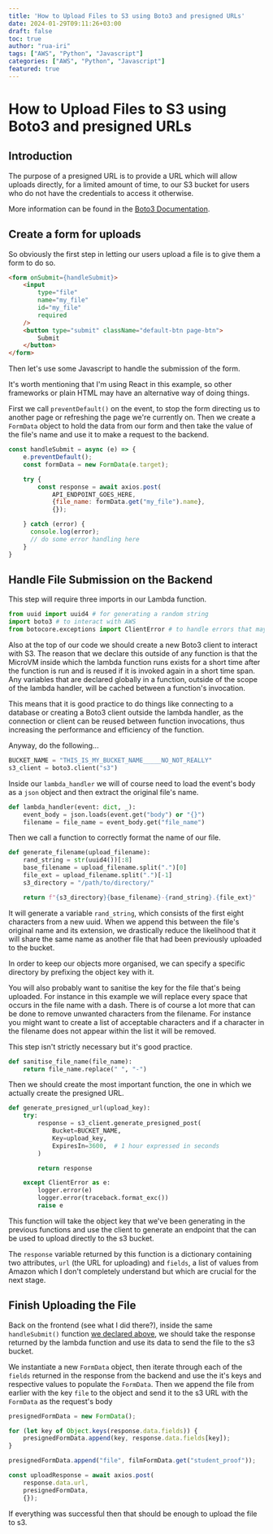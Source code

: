 ```yaml
---
title: 'How to Upload Files to S3 using Boto3 and presigned URLs'
date: 2024-01-29T09:11:26+03:00
draft: false
toc: true
author: "rua-iri"
tags: ["AWS", "Python", "Javascript"]
categories: ["AWS", "Python", "Javascript"]
featured: true
---
```


# How to Upload Files to S3 using Boto3 and presigned URLs



## Introduction

The purpose of a presigned URL is to provide a URL which will allow uploads directly, for a limited amount of time, to our S3 bucket for users who do not have the credentials to access it otherwise.

More information can be found in the [Boto3 Documentation](https://boto3.amazonaws.com/v1/documentation/api/latest/guide/s3-presigned-urls.html).



## Create a form for uploads


So obviously the first step in letting our users upload a file is to give them a form to do so.

```html
<form onSubmit={handleSubmit}>
    <input 
        type="file" 
        name="my_file" 
        id="my_file"
        required
    />
    <button type="submit" className="default-btn page-btn">
        Submit
    </button>
</form>
```

Then let's use some Javascript to handle the submission of the form.

It's worth mentioning that I'm using React in this example, so other frameworks or plain HTML may have an alternative way of doing things.

First we call `preventDefault()` on the event, to stop the form directing us to another page or refreshing the page we're currently on.
Then we create a `FormData` object to hold the data from our form and then take the value of the file's name and use it to make a request to the backend.

```javascript
const handleSubmit = async (e) => {
    e.preventDefault();
    const formData = new FormData(e.target);

    try {
        const response = await axios.post(
            API_ENDPOINT_GOES_HERE, 
            {file_name: formData.get("my_file").name}, 
            {});

    } catch (error) {
      console.log(error);
      // do some error handling here
    }
}
```



## Handle File Submission on the Backend

This step will require three imports in our Lambda function.

``` python
from uuid import uuid4 # for generating a random string
import boto3 # to interact with AWS
from botocore.exceptions import ClientError # to handle errors that may occur
```


Also at the top of our code we should create a new Boto3 client to interact with S3. 
The reason that we declare this outside of any function is that the MicroVM inside which the lambda function runs exists for a short time after the function is run and is reused if it is invoked again in a short time span.
Any variables that are declared globally in a function, outside of the scope of the lambda handler, will be cached between a function's invocation. 

This means that it is good practice to do things like connecting to a database or creating a Boto3 client outside the lambda handler, as the connection or client can be reused between function invocations, thus increasing the performance and efficiency of the function.

Anyway, do the following...

```python
BUCKET_NAME = "THIS_IS_MY_BUCKET_NAME_____NO_NOT_REALLY"
s3_client = boto3.client("s3")
```


Inside our `lambda_handler` we will of course need to load the event's body as a `json` object and then extract the original file's name.

```python
def lambda_handler(event: dict, _):
    event_body = json.loads(event.get("body") or "{}")
    filename = file_name = event_body.get("file_name")
```


Then we call a function to correctly format the name of our file.

```python
def generate_filename(upload_filename):
    rand_string = str(uuid4())[:8]
    base_filename = upload_filename.split(".")[0]
    file_ext = upload_filename.split(".")[-1]
    s3_directory = "/path/to/directory/"

    return f"{s3_directory}{base_filename}-{rand_string}.{file_ext}"
```


It will generate a variable `rand_string`, which consists of the first eight characters from a new uuid. When we append this between the file's original name and its extension, we drastically reduce the likelihood that it will share the same name as another file that had been previously uploaded to the bucket.

In order to keep our objects more organised, we can specify a specific directory by prefixing the object key with it. 

You will also probably want to sanitise the key for the file that's being uploaded. For instance in this example we will replace every space that occurs in the file name with a dash. There is of course a lot more that can be done to remove unwanted characters from the filename. For instance you might want to create a list of acceptable characters and if a character in the filename does not appear within the list it will be removed.

This step isn't strictly necessary but it's good practice.

```python 
def sanitise_file_name(file_name):
    return file_name.replace(" ", "-")
```


Then we should create the most important function, the one in which we actually create the presigned URL.

```python
def generate_presigned_url(upload_key):
    try:
        response = s3_client.generate_presigned_post(
            Bucket=BUCKET_NAME,
            Key=upload_key,
            ExpiresIn=3600,  # 1 hour expressed in seconds
        )

        return response

    except ClientError as e:
        logger.error(e)
        logger.error(traceback.format_exc())
        raise e
```


This function will take the object key that we've been generating in the previous functions and use the client to generate an endpoint that the can be used to upload directly to the s3 bucket.

The `response` variable returned by this function is a dictionary containing two attributes, `url` (the URL for uploading) and `fields`, a list of values from Amazon which I don't completely understand but which are crucial for the next stage.



## Finish Uploading the File

Back on the frontend (see what I did there?), inside the same `handleSubmit()` function [we declared above](#create-a-form-for-uploads), we should take the response returned by the lambda function and use its data to send the file to the s3 bucket.

We instantiate a new `FormData` object, then iterate through each of the `fields` returned in the response from the backend and use the it's keys and respective values to populate the `FormData`.
Then we append the file from earlier with the key `file` to the object and send it to the s3 URL with the `FormData` as the request's body

```javascript
presignedFormData = new FormData();

for (let key of Object.keys(response.data.fields)) {
    presignedFormData.append(key, response.data.fields[key]);
}

presignedFormData.append("file", filmFormData.get("student_proof"));

const uploadResponse = await axios.post(
    response.data.url, 
    presignedFormData, 
    {});
```


If everything was successful then that should be enough to upload the file to s3.






